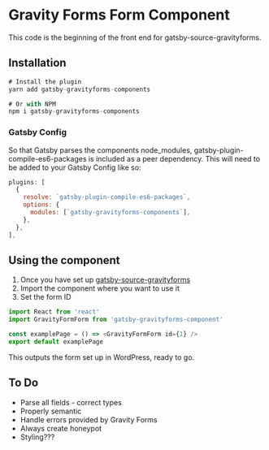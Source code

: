 # Gravity Forms Form Component

This code is the beginning of the front end for gatsby-source-gravityforms.

## Installation

```js
# Install the plugin
yarn add gatsby-gravityforms-components

# Or with NPM
npm i gatsby-gravityforms-components
```

### Gatsby Config

So that Gatsby parses the components node_modules, gatsby-plugin-compile-es6-packages
is included as a peer dependency. This will need to be added to your Gatsby Config
like so:

```js
plugins: [
  {
    resolve: `gatsby-plugin-compile-es6-packages`,
    options: {
      modules: [`gatsby-gravityforms-components`],
    },
  },
],
```

## Using the component

1. Once you have set up [gatsby-source-gravityforms](https://www.npmjs.com/package/gatsby-source-gravityforms)
2. Import the component where you want to use it
3. Set the form ID

```js
import React from 'react'
import GravityFormForm from 'gatsby-gravityforms-component'

const examplePage = () => <GravityFormForm id={1} />
export default examplePage
```

This outputs the form set up in WordPress, ready to go.

## To Do

-   Parse all fields - correct types
-   Properly semantic
-   Handle errors provided by Gravity Forms
-   Always create honeypot
-   Styling???

